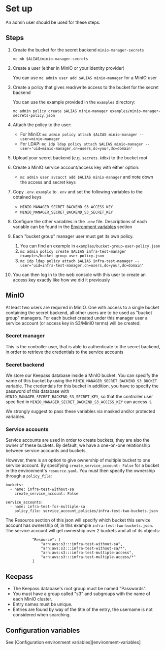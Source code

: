 # Set up

An admin user should be used for these steps.

## Steps

1. Create the bucket for the secret backend `minio-manager-secrets`

    `mc mb $ALIAS/minio-manager-secrets`

1. Create a user (either in MinIO or your identity provider)

    You can use `mc admin user add $ALIAS minio-manager` for a MinIO user

1. Create a policy that gives read/write access to the bucket for the secret backend

    You can use the example provided in the `examples` directory:

    `mc admin policy create $ALIAS minio-manager examples/minio-manager-secrets-policy.json`

1. Attach the policy to the user:

   - For MinIO: `mc admin policy attach $ALIAS minio-manager --user=minio-manager`
   - For LDAP: `mc idp ldap policy attach $ALIAS minio-manager --user='uid=minio-manager,cn=users,dc=your,dc=domain'`

1. Upload your secret backend (e.g. `secrets.kdbx`) to the bucket root
1. Create a MinIO service account/access key with either option:

   - `mc admin user svcacct add $ALIAS minio-manager` and note down the access and secret keys

1. Copy `.env.example` to `.env` and set the following variables to the obtained keys

   - `MINIO_MANAGER_SECRET_BACKEND_S3_ACCESS_KEY`
   - `MINIO_MANAGER_SECRET_BACKEND_S3_SECRET_KEY`

1. Configure the other variables in the `.env` file. Descriptions of each variable can be found in the
   [Environment variables](#environment-variables) section

1. Each "bucket group" manager user must get its own policy.
   1. You can find an example in `examples/bucket-group-user-policy.json`
   1. `mc admin policy create $ALIAS infra-test-manager examples/bucket-group-user-policy.json`
   1. `mc idp ldap policy attach $ALIAS infra-test-manager --user='uid=infra-test-manager,cn=users,dc=your,dc=domain'`
1. You can then log in to the web console with this user to create an access key exactly like how we did it previously

## MinIO

At least two users are required in MinIO. One with access to a single bucket containing the secret backend, all other
users are to be used as "bucket group" managers. For each bucket created under this manager user a service account
(or access key in S3/MinIO terms) will be created.

### Secret manager

This is the controller user, that is able to authenticate to the secret backend, in order to retrieve the credentials to the service accounts

### Secret backend

We store our Keepass database inside a MinIO bucket. You can specify the name of this bucket by using the `MINIO_MANAGER_SECRET_BACKEND_S3_BUCKET` variable.
The credentials for this bucket
In addition, you have to specify the password of this database with `MINIO_MANAGER_SECRET_BACKEND_S3_SECRET_KEY`, so that the controller user specified in `MINIO_MANAGER_SECRET_BACKEND_S3_ACCESS_KEY` can access it.

We strongly suggest to pass these variables via masked and/or protected variables.

### Service accounts

Service accounts are used in order to create buckets, they are also the owner of these buckets. By default, we have a one-on-one relationship between service accounts and buckets.

However, there is an option to give ownership of multiple bucket to one service account. By specifying `create_service_account: False` for a bucket in the environment's `resource.yaml`.
You must then specify the ownership through a `policy_file`:

```
buckets:
  - name: infra-test-without-sa
    create_service_account: False

service_accounts:
  - name: infra-test-for-multiple-sa
    policy_file: service_account_policies/infra-test-two-buckets.json
```

The Resource section of this json will specify which bucket this service account has ownership of, in this example `infra-test-two-buckets.json`.
The service account will get ownership over 2 buckets and all of its objects:

```
            "Resource": [
                "arn:aws:s3:::infra-test-without-sa",
                "arn:aws:s3:::infra-test-without-sa/*",
                "arn:aws:s3:::infra-test-multiple-access",
                "arn:aws:s3:::infra-test-multiple-access/*"
            ]
```

## Keepass

- The Keepass database's root group must be named "Passwords".
- You must have a group called "s3" and subgroups with the name of each MinIO cluster.
- Entry names must be unique.
- Entries are found by way of the title of the entry, the username is not considered when searching.

## Configuration variables

See [Configuration environment variables][environment-variables]
